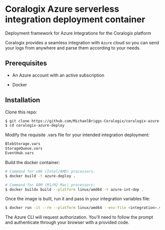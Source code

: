 # Coralogix Azure serverless integration deployment container
Deployment framework for Azure Integrations for the Coralogix platform

Coralogix provides a seamless integration with ``Azure`` cloud so you can send your logs from anywhere and parse them according to your needs.

## Prerequisites

* An Azure account with an active subscription

* Docker

## Installation

Clone this repo:

```bash
$ git clone https://github.com/MichaelBriggs-Coralogix/coralogix-azure-deploy.git
$ cd coralogix-azure-deploy
```

Modify the requisite .vars file for your intended integration deployment:

```bash
BlobStorage.vars
StorageQueue.vars
EventHub.vars
```

Build the docker container:

```bash
# Command for x86 (Intel/AMD) processors.
$ docker build -t azure-deploy .

# Command for ARM (M1/M2 Mac) processors:
$ docker buildx build --platform linux/amd64 -t azure-int-dep .
```

Once the image is built, run it and pass in your integration variables file:

```bash
$ docker run -it --rm --platform linux/amd64 --env-file <integration>.vars azure-int-dep
```

The Azure CLI will request authorization. You'll need to follow the prompt and authenticate through your browser with a provided code.
